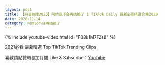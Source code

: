 ```yaml
---
layout: post
title: 【抖音熱搜2020】阿娇说不会再结婚了 1 TikTok Daily 最新必看精選合集2020 12 14
date: 2020-12-14
category: 阿娇说不会再结婚了
---
```


{% include youtube-video.html id="F08k1M7F2s8" %}

2021必看 最新精選 Top TikTok Trending Clips

喜歡請點贊轉發加訂閱 Like & Subscribe：[YouTube](https://www.youtube.com/channel/UCAoR7VcanIPd04uEq_GIylA/videos)

